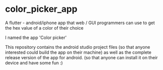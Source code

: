 # color_picker_app
A flutter -  android/iphone app that web / GUI programmers can use to get the hex value of a color of their choice

I named the app 'Color picker'

This repository contains the android studio project files (so that anyone interested could build the app on their machine)
as well as the complete release version of the app for android. (so that anyone can install it on their device and have some fun :)
